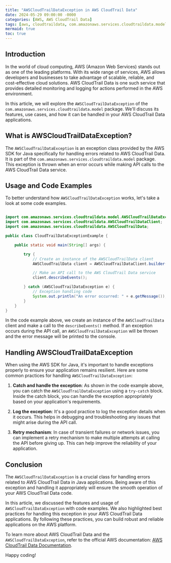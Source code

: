 ```yaml
---
title: "AWSCloudTrailDataException in AWS CloudTrail Data"
date: 2024-05-29 09:00:00 -0000
categories: [AWS, AWS CloudTrail Data]
tags: [aws, cloudtraildata, com.amazonaws.services.cloudtraildata.model]
mermaid: true
toc: true
---
```



## Introduction

In the world of cloud computing, AWS (Amazon Web Services) stands out as one of the leading platforms. With its wide range of services, AWS allows developers and businesses to take advantage of scalable, reliable, and cost-effective cloud solutions. AWS CloudTrail Data is one such service that provides detailed monitoring and logging for actions performed in the AWS environment.

In this article, we will explore the `AWSCloudTrailDataException` of the `com.amazonaws.services.cloudtraildata.model` package. We'll discuss its features, use cases, and how it can be handled in your AWS CloudTrail Data applications.

## What is AWSCloudTrailDataException?

The `AWSCloudTrailDataException` is an exception class provided by the AWS SDK for Java specifically for handling errors related to AWS CloudTrail Data. It is part of the `com.amazonaws.services.cloudtraildata.model` package. This exception is thrown when an error occurs while making API calls to the AWS CloudTrail Data service.

## Usage and Code Examples

To better understand how `AWSCloudTrailDataException` works, let's take a look at some code examples.

```java

import com.amazonaws.services.cloudtraildata.model.AWSCloudTrailDataException;
import com.amazonaws.services.cloudtraildata.AWSCloudTrailDataClient;
import com.amazonaws.services.cloudtraildata.AWSCloudTrailData;

public class CloudTrailDataExceptionExample {

    public static void main(String[] args) {

        try {
            // Create an instance of the AWSCloudTrailData client
            AWSCloudTrailData client = AWSCloudTrailDataClient.builder().build();

            // Make an API call to the AWS CloudTrail Data service
            client.describeEvents();

        } catch (AWSCloudTrailDataException e) {
            // Exception handling code
            System.out.println("An error occurred: " + e.getMessage());
        }
    }
}
```

In the code example above, we create an instance of the `AWSCloudTrailData` client and make a call to the `describeEvents()` method. If an exception occurs during the API call, an `AWSCloudTrailDataException` will be thrown and the error message will be printed to the console.

## Handling AWSCloudTrailDataException

When using the AWS SDK for Java, it's important to handle exceptions properly to ensure your application remains resilient. Here are some common practices for handling `AWSCloudTrailDataException`:

1. **Catch and handle the exception**: As shown in the code example above, you can catch the `AWSCloudTrailDataException` using a `try-catch` block. Inside the catch block, you can handle the exception appropriately based on your application's requirements.

2. **Log the exception**: It's a good practice to log the exception details when it occurs. This helps in debugging and troubleshooting any issues that might arise during the API call.

3. **Retry mechanism**: In case of transient failures or network issues, you can implement a retry mechanism to make multiple attempts at calling the API before giving up. This can help improve the reliability of your application.

## Conclusion

The `AWSCloudTrailDataException` is a crucial class for handling errors related to AWS CloudTrail Data in Java applications. Being aware of this exception and handling it appropriately will ensure the smooth operation of your AWS CloudTrail Data code.

In this article, we discussed the features and usage of `AWSCloudTrailDataException` with code examples. We also highlighted best practices for handling this exception in your AWS CloudTrail Data applications. By following these practices, you can build robust and reliable applications on the AWS platform.

To learn more about AWS CloudTrail Data and the `AWSCloudTrailDataException`, refer to the official AWS documentation: [AWS CloudTrail Data Documentation](https://aws.amazon.com/documentation/cloudtrail-data/).

Happy coding!